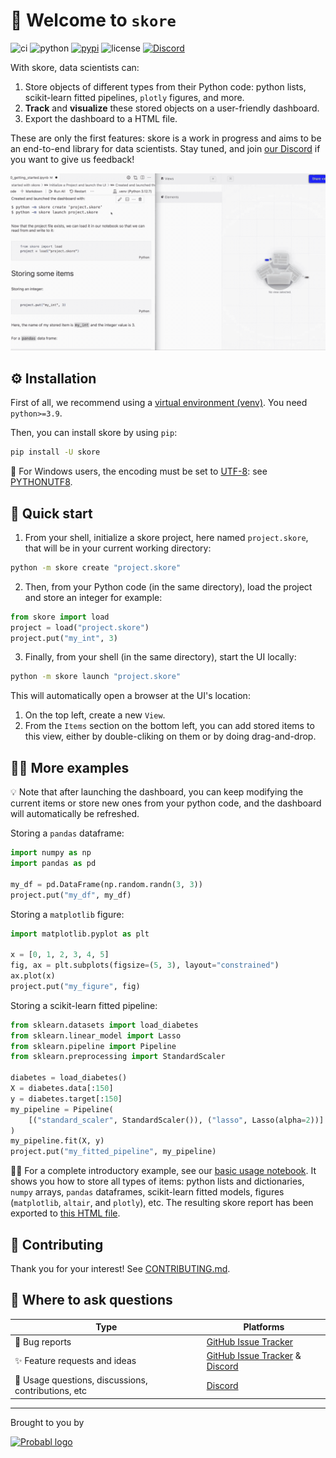 # 👋 Welcome to `skore`

![ci](https://github.com/probabl-ai/skore/actions/workflows/ci.yml/badge.svg?event=push)
![python](https://img.shields.io/badge/python-3.9%20%7C%203.10%20%7C%203.11%20%7C%203.12-blue?style=flat&logo=python)
[![pypi](https://img.shields.io/pypi/v/skore)](https://pypi.org/project/skore/)
![license](https://img.shields.io/pypi/l/skore)
[![Discord](https://img.shields.io/badge/Discord-%235865F2.svg?logo=discord&logoColor=white)](https://discord.probabl.ai/)

With skore, data scientists can:
1. Store objects of different types from their Python code: python lists, scikit-learn fitted pipelines, `plotly` figures, and more.
2. **Track** and  **visualize** these stored objects on a user-friendly dashboard.
3. Export the dashboard to a HTML file.

These are only the first features: skore is a work in progress and aims to be an end-to-end library for data scientists.
Stay tuned, and join [our Discord](https://discord.probabl.ai) if you want to give us feedback!

![GIF: short demo of skore](https://raw.githubusercontent.com/sylvaincom/sylvaincom.github.io/master/files/probabl/skore/2024_10_14_skore_demo.gif)

## ⚙️ Installation

First of all, we recommend using a [virtual environment (venv)](https://docs.python.org/3/tutorial/venv.html). You need `python>=3.9`.

Then, you can install skore by using `pip`:
```bash
pip install -U skore
```

🚨 For Windows users, the encoding must be set to [UTF-8](https://docs.python.org/3/using/windows.html#utf-8-mode): see [PYTHONUTF8](https://docs.python.org/3/using/cmdline.html#envvar-PYTHONUTF8).

## 🚀 Quick start

1. From your shell, initialize a skore project, here named `project.skore`, that will be in your current working directory:
```bash
python -m skore create "project.skore"
```
2. Then, from your Python code (in the same directory), load the project and store an integer for example:
```python
from skore import load
project = load("project.skore")
project.put("my_int", 3)
```
3. Finally, from your shell (in the same directory), start the UI locally:
```bash
python -m skore launch "project.skore"
```
This will automatically open a browser at the UI's location:
1. On the top left, create a new `View`.
2. From the `Items` section on the bottom left, you can add stored items to this view, either by double-cliking on them or by doing drag-and-drop.

## 👨‍💻 More examples

💡 Note that after launching the dashboard, you can keep modifying the current items or store new ones from your python code, and the dashboard will automatically be refreshed.

Storing a `pandas` dataframe:
```python
import numpy as np
import pandas as pd

my_df = pd.DataFrame(np.random.randn(3, 3))
project.put("my_df", my_df)
```

Storing a `matplotlib` figure:
```python
import matplotlib.pyplot as plt

x = [0, 1, 2, 3, 4, 5]
fig, ax = plt.subplots(figsize=(5, 3), layout="constrained")
ax.plot(x)
project.put("my_figure", fig)
```

Storing a scikit-learn fitted pipeline:
```python
from sklearn.datasets import load_diabetes
from sklearn.linear_model import Lasso
from sklearn.pipeline import Pipeline
from sklearn.preprocessing import StandardScaler

diabetes = load_diabetes()
X = diabetes.data[:150]
y = diabetes.target[:150]
my_pipeline = Pipeline(
    [("standard_scaler", StandardScaler()), ("lasso", Lasso(alpha=2))]
)
my_pipeline.fit(X, y)
project.put("my_fitted_pipeline", my_pipeline)
```

👨‍🏫 For a complete introductory example, see our [basic usage notebook](https://github.com/probabl-ai/skore/blob/main/examples/01_basic_usage.ipynb).
It shows you how to store all types of items: python lists and dictionaries, `numpy` arrays, `pandas` dataframes, scikit-learn fitted models, figures (`matplotlib`, `altair`, and `plotly`), etc.
The resulting skore report has been exported to [this HTML file](https://sylvaincom.github.io/files/probabl/skore/01_basic_usage.html).

## 🔨 Contributing

Thank you for your interest!
See [CONTRIBUTING.md](https://github.com/probabl-ai/skore/blob/main/CONTRIBUTING.md).

## 💬 Where to ask questions

| Type                                | Platforms                        |
|-------------------------------------|----------------------------------|
| 🐛 Bug reports                  | [GitHub Issue Tracker]           |
| ✨ Feature requests and ideas      | [GitHub Issue Tracker] & [Discord] |
| 💬 Usage questions, discussions, contributions, etc              | [Discord]   |

[GitHub Issue Tracker]: https://github.com/probabl-ai/skore/issues
[Discord]: https://discord.gg/scBZerAGwW

---

Brought to you by

<a href="https://probabl.ai" target="_blank">
    <img width="120" src="https://sylvaincom.github.io/files/probabl/Logo-orange.png" alt="Probabl logo">
</a>
